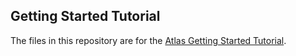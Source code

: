 Getting Started Tutorial
--------------
The files in this repository are for the [Atlas Getting Started Tutorial](https://atlas.hashicorp.com/help/getting-started/getting-started-overview). 

